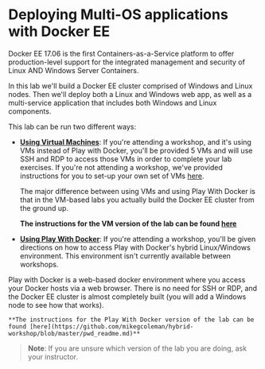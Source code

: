 # Deploying Multi-OS applications with Docker EE
Docker EE 17.06 is the first Containers-as-a-Service platform to offer production-level support for the integrated management and security of Linux AND Windows Server Containers.

In this lab we'll build a Docker EE cluster comprised of Windows and Linux nodes. Then we'll deploy both a Linux and Windows web app, as well as a multi-service application that includes both Windows and Linux components.

This lab can be run two different ways:

* [**Using Virtual Machines**](https://github.com/mikegcoleman/hybrid-workshop/blob/master/vm_readme.md): If you're attending a workshop, and it's using VMs instead of Play with Docker, you'll be provided 5 VMs and will use SSH and RDP to access those VMs in order to complete your lab exercises. If you're not attending a workshop, we've provided instructions for you to set-up your own set of VMs [here](https://github.com/ManoMarks/hybrid-workshop/tree/master/provision_vms).

	The major difference between using VMs and using Play With Docker is that in the VM-based labs you actually build the Docker EE cluster from the ground up. 

	**The instructions for the VM version of the lab can be found [here](https://github.com/mikegcoleman/hybrid-workshop/blob/master/vm_readme.md)**
	


* [**Using Play With Docker**](https://github.com/mikegcoleman/hybrid-workshop/blob/master/pwd_readme.md): If you're attending a workshop, you'll be given directions on how to access Play with Docker's hybrid Linux/Windows environment. This environment isn't currently available between workshops. 

Play with Docker is a web-based docker environment where you access your Docker hosts via a web browser. There is no need for SSH or RDP, and the Docker EE cluster is almost completely built (you will add a Windows node to see how that works). 

	**The instructions for the Play With Docker version of the lab can be found [here](https://github.com/mikegcoleman/hybrid-workshop/blob/master/pwd_readme.md)**
	
> **Note**: If you are unsure which version of the lab you are doing, ask your instructor. 
